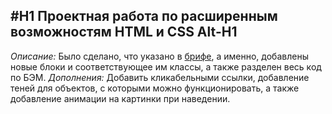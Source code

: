 #H1 Проектная работа по расширенным возможностям HTML и CSS
Alt-H1
------ 
*Описание:* Было сделано, что указано в [брифе](https://code.s3.yandex.net/web-developer/project-1/sprint-2-brief.pdf), а именно, добавлены новые блоки и соответствующее им классы,
а также разделен весь код по БЭМ.
*Дополнения:* Добавить кликабельными ссылки, добавление теней для объектов, с которыми можно функционировать, а также добавление анимации на картинки при наведении.
